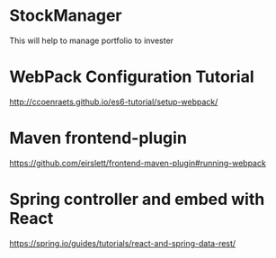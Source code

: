 # StockManager
This will help to manage portfolio to invester

# WebPack Configuration Tutorial
http://ccoenraets.github.io/es6-tutorial/setup-webpack/

# Maven frontend-plugin
https://github.com/eirslett/frontend-maven-plugin#running-webpack

# Spring controller and embed with React
https://spring.io/guides/tutorials/react-and-spring-data-rest/

